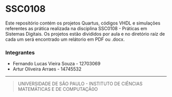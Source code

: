 # SSC0108

Este repositório contém os projetos Quartus, códigos VHDL e simulações referentes as prática realizada na disciplina SSC0108 - Práticas em Sistemas Digitais.
Os projetos estão divididos por aula e no diretório raíz de cada um será encontrado um relátorio em PDF ou .docx.

### Integrantes
- Fernando Lucas Vieira Souza - 12703069
- Artur Oliveira Arraes - 14745532



---
> UNIVERSIDADE DE SÃO PAULO - 
> INSTITUTO DE CIÊNCIAS MATEMÁTICAS E DE COMPUTAÇÃ0O
